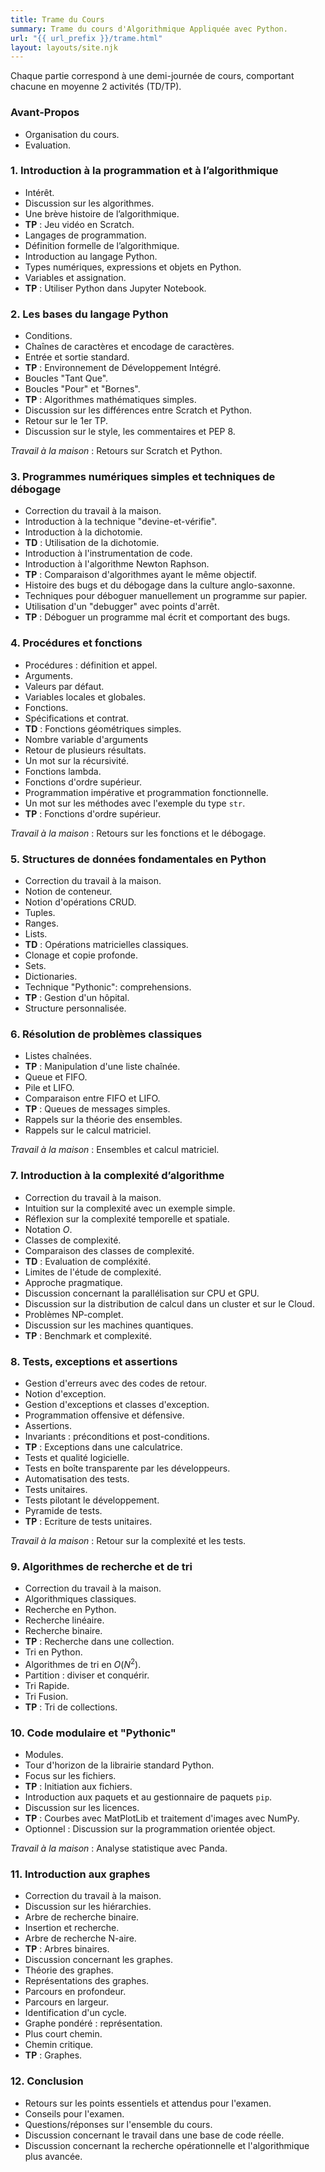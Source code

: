 ```yaml
---
title: Trame du Cours
summary: Trame du cours d'Algorithmique Appliquée avec Python.
url: "{{ url_prefix }}/trame.html"
layout: layouts/site.njk
---
```


Chaque partie correspond à une demi-journée de cours, comportant chacune en moyenne 2 activités (TD/TP).

### Avant-Propos

* Organisation du cours.
* Evaluation.

### 1. Introduction à la programmation et à l’algorithmique

* Intérêt.
* Discussion sur les algorithmes.
* Une brève histoire de l’algorithmique.
* **TP** : Jeu vidéo en Scratch.
* Langages de programmation.
* Définition formelle de l’algorithmique.
* Introduction au langage Python.
* Types numériques, expressions et objets en Python.
* Variables et assignation.
* **TP** : Utiliser Python dans Jupyter Notebook.

### 2. Les bases du langage Python

* Conditions.
* Chaînes de caractères et encodage de caractères.
* Entrée et sortie standard.
* **TP** : Environnement de Développement Intégré.
* Boucles "Tant Que".
* Boucles "Pour" et "Bornes".
* **TP** : Algorithmes mathématiques simples.
* Discussion sur les différences entre Scratch et Python.
* Retour sur le 1er TP.
* Discussion sur le style, les commentaires et PEP 8.

*Travail à la maison* : Retours sur Scratch et Python.

### 3. Programmes numériques simples et techniques de débogage

* Correction du travail à la maison.
* Introduction à la technique "devine-et-vérifie".
* Introduction à la dichotomie.
* **TD** : Utilisation de la dichotomie.
* Introduction à l'instrumentation de code.
* Introduction à l'algorithme Newton Raphson.
* **TP** : Comparaison d'algorithmes ayant le même objectif.
* Histoire des bugs et du débogage dans la culture anglo-saxonne.
* Techniques pour déboguer manuellement un programme sur papier.
* Utilisation d'un "debugger" avec points d'arrêt.
* **TP** : Déboguer un programme mal écrit et comportant des bugs.

### 4. Procédures et fonctions

* Procédures : définition et appel.
* Arguments.
* Valeurs par défaut.
* Variables locales et globales.
* Fonctions.
* Spécifications et contrat.
* **TD** : Fonctions géométriques simples.
* Nombre variable d'arguments
* Retour de plusieurs résultats.
* Un mot sur la récursivité.
* Fonctions lambda.
* Fonctions d'ordre supérieur.
* Programmation impérative et programmation fonctionnelle.
* Un mot sur les méthodes avec l'exemple du type `str`.
* **TP** : Fonctions d'ordre supérieur.

*Travail à la maison* : Retours sur les fonctions et le débogage.

### 5. Structures de données fondamentales en Python

* Correction du travail à la maison.
* Notion de conteneur.
* Notion d'opérations CRUD.
* Tuples.
* Ranges.
* Lists.
* **TD** : Opérations matricielles classiques.
* Clonage et copie profonde.
* Sets.
* Dictionaries.
* Technique "Pythonic": comprehensions.
* **TP** : Gestion d'un hôpital.
* Structure personnalisée.

### 6. Résolution de problèmes classiques

* Listes chaînées.
* **TP** : Manipulation d'une liste chaînée.
* Queue et FIFO.
* Pile et LIFO.
* Comparaison entre FIFO et LIFO.
* **TP** : Queues de messages simples.
* Rappels sur la théorie des ensembles.
* Rappels sur le calcul matriciel.

*Travail à la maison* : Ensembles et calcul matriciel.

### 7. Introduction à la complexité d’algorithme

* Correction du travail à la maison.
* Intuition sur la complexité avec un exemple simple.
* Réflexion sur la complexité temporelle et spatiale.
* Notation $O$.
* Classes de complexité.
* Comparaison des classes de complexité.
* **TD** : Evaluation de compléxité.
* Limites de l'étude de complexité.
* Approche pragmatique.
* Discussion concernant la parallélisation sur CPU et GPU.
* Discussion sur la distribution de calcul dans un cluster et sur le Cloud.
* Problèmes NP-complet.
* Discussion sur les machines quantiques.
* **TP** : Benchmark et complexité.

### 8. Tests, exceptions et assertions

* Gestion d'erreurs avec des codes de retour.
* Notion d'exception.
* Gestion d'exceptions et classes d'exception.
* Programmation offensive et défensive.
* Assertions.
* Invariants : préconditions et post-conditions.
* **TP** : Exceptions dans une calculatrice.
* Tests et qualité logicielle.
* Tests en boîte transparente par les développeurs.
* Automatisation des tests.
* Tests unitaires.
* Tests pilotant le développement.
* Pyramide de tests.
* **TP** : Ecriture de tests unitaires.

*Travail à la maison* : Retour sur la complexité et les tests.

### 9. Algorithmes de recherche et de tri

* Correction du travail à la maison.
* Algorithmiques classiques.
* Recherche en Python.
* Recherche linéaire.
* Recherche binaire.
* **TP** : Recherche dans une collection.
* Tri en Python.
* Algorithmes de tri en $O(N^2)$.
* Partition : diviser et conquérir.
* Tri Rapide.
* Tri Fusion.
* **TP** : Tri de collections.

### 10. Code modulaire et "Pythonic"

* Modules.
* Tour d'horizon de la librairie standard Python.
* Focus sur les fichiers.
* **TP** : Initiation aux fichiers.
* Introduction aux paquets et au gestionnaire de paquets `pip`.
* Discussion sur les licences.
* **TP** : Courbes avec MatPlotLib et traitement d'images avec NumPy.
* Optionnel : Discussion sur la programmation orientée object.

*Travail à la maison* : Analyse statistique avec Panda.

### 11. Introduction aux graphes

* Correction du travail à la maison.
* Discussion sur les hiérarchies.
* Arbre de recherche binaire.
* Insertion et recherche.
* Arbre de recherche N-aire.
* **TP** : Arbres binaires.
* Discussion concernant les graphes.
* Théorie des graphes.
* Représentations des graphes.
* Parcours en profondeur.
* Parcours en largeur.
* Identification d'un cycle.
* Graphe pondéré : représentation.
* Plus court chemin.
* Chemin critique.
* **TP** : Graphes.

### 12. Conclusion

* Retours sur les points essentiels et attendus pour l'examen.
* Conseils pour l'examen.
* Questions/réponses sur l'ensemble du cours.
* Discussion concernant le travail dans une base de code réelle.
* Discussion concernant la recherche opérationnelle et l'algorithmique plus avancée.